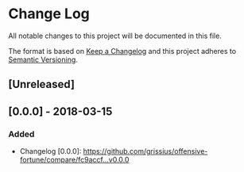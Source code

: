 # Change Log
All notable changes to this project will be documented in this file.

The format is based on [Keep a Changelog](http://keepachangelog.com/)
and this project adheres to [Semantic Versioning](http://semver.org/).

## [Unreleased]
## [0.0.0] - 2018-03-15
### Added
- Changelog
[0.0.0]: https://github.com/grissius/offensive-fortune/compare/fc9accf...v0.0.0
